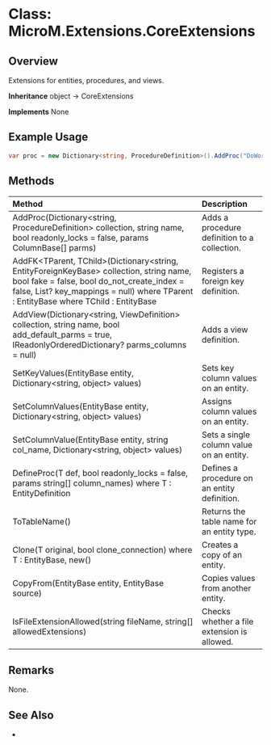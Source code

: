 # Class: MicroM.Extensions.CoreExtensions
## Overview
Extensions for entities, procedures, and views.

**Inheritance**
object -> CoreExtensions

**Implements**
None

## Example Usage
```csharp
var proc = new Dictionary<string, ProcedureDefinition>().AddProc("DoWork", false);
```
## Methods
| Method | Description |
|:------------|:-------------|
| AddProc(Dictionary<string, ProcedureDefinition> collection, string name, bool readonly_locks = false, params ColumnBase[] parms) | Adds a procedure definition to a collection. |
| AddFK<TParent, TChild>(Dictionary<string, EntityForeignKeyBase> collection, string name, bool fake = false, bool do_not_create_index = false, List<BaseColumnMapping>? key_mappings = null) where TParent : EntityBase where TChild : EntityBase | Registers a foreign key definition. |
| AddView(Dictionary<string, ViewDefinition> collection, string name, bool add_default_parms = true, IReadonlyOrderedDictionary<ColumnBase>? parms_columns = null) | Adds a view definition. |
| SetKeyValues(EntityBase entity, Dictionary<string, object> values) | Sets key column values on an entity. |
| SetColumnValues(EntityBase entity, Dictionary<string, object> values) | Assigns column values on an entity. |
| SetColumnValue(EntityBase entity, string col_name, Dictionary<string, object> values) | Sets a single column value on an entity. |
| DefineProc<T>(T def, bool readonly_locks = false, params string[] column_names) where T : EntityDefinition | Defines a procedure on an entity definition. |
| ToTableName<T>() | Returns the table name for an entity type. |
| Clone<T>(T original, bool clone_connection) where T : EntityBase, new() | Creates a copy of an entity. |
| CopyFrom(EntityBase entity, EntityBase source) | Copies values from another entity. |
| IsFileExtensionAllowed(string fileName, string[] allowedExtensions) | Checks whether a file extension is allowed. |

## Remarks
None.

## See Also
-
